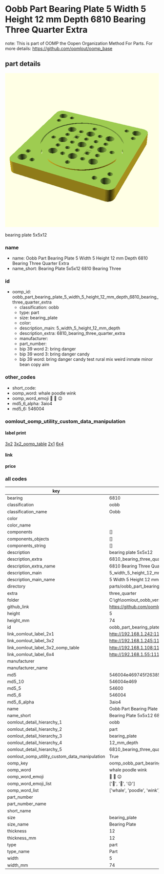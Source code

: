 # Oobb Part Bearing Plate 5 Width 5 Height 12 mm Depth 6810 Bearing Three Quarter Extra  

note: This is part of OOMP the Oopen Organization Method For Parts. For more details: https://github.com/oomlout/oomp_base

##  part details
  

[![](3dpr.png)](3dpr.png)

bearing plate 5x5x12



### name
* name: Oobb Part Bearing Plate 5 Width 5 Height 12 mm Depth 6810 Bearing Three Quarter Extra
* name_short: Bearing Plate 5x5x12 6810 Bearing Three
### id
* oomp_id: oobb_part_bearing_plate_5_width_5_height_12_mm_depth_6810_bearing_three_quarter_extra
  * classification: oobb
  * type: part
  * size: bearing_plate
  * color: 
  * description_main: 5_width_5_height_12_mm_depth
  * description_extra: 6810_bearing_three_quarter_extra
  * manufacturer: 
  * part_number: 
  * bip 39 word 2: bring danger
  * bip 39 word 3: bring danger candy
  * bip 39 word: bring danger candy test rural mix weird inmate minor bean copy aim

### other_codes
* short_code: 
* oomp_word: whale poodle wink
* oomp_word_emoji :whale: :poodle: :wink:
* md5_6_alpha: 3aio4
* md5_6: 546004






### oomlout_oomp_utility_custom_data_manipulation
#### label print
[3x2](http://192.168.1.245:1112/?label=oomp%203aio4)
[3x2_oomp_table](http://192.168.1.108:1112/?label=oomp%203aio4)
[2x1](http://192.168.1.242:1112/?label=oomp%203aio4)
[6x4](http://192.168.1.55:1112/?label=oomp%203aio4)    

#### link

                              

#### price







### all codes 
| key | value |  
| --- | --- |  
| bearing | 6810 |  
| classification | oobb |  
| classification_name | Oobb |  
| color |  |  
| color_name |  |  
| components | [] |  
| components_objects | [] |  
| components_string | [] |  
| description | bearing plate 5x5x12 |  
| description_extra | 6810_bearing_three_quarter_extra |  
| description_extra_name | 6810 Bearing Three Quarter Extra |  
| description_main | 5_width_5_height_12_mm_depth |  
| description_main_name | 5 Width 5 Height 12 mm Depth |  
| directory | parts/oobb_part_bearing_plate_5_width_5_height_12_mm_depth_6810_bearing_three_quarter_extra |  
| extra | three_quarter |  
| folder | C:\gh\oomlout_oobb_version_4_generated_parts\things\oobb_part_bearing_plate_5_width_5_height_12_mm_depth_6810_bearing_three_quarter_extra |  
| github_link | https://github.com/oomlout/oomlout_oomp_part_src/tree/main/parts/oobb_part_bearing_plate_5_width_5_height_12_mm_depth_6810_bearing_three_quarter_extra |  
| height | 5 |  
| height_mm | 74 |  
| id | oobb_part_bearing_plate_5_width_5_height_12_mm_depth_6810_bearing_three_quarter_extra |  
| link_oomlout_label_2x1 | http://192.168.1.242:1112/?label=oomp%203aio4 |  
| link_oomlout_label_3x2 | http://192.168.1.245:1112/?label=oomp%203aio4 |  
| link_oomlout_label_3x2_oomp_table | http://192.168.1.108:1112/?label=oomp%203aio4 |  
| link_oomlout_label_6x4 | http://192.168.1.55:1112/?label=oomp%203aio4 |  
| manufacturer |  |  
| manufacturer_name |  |  
| md5 | 546004e469745f26385ecdf8428dd8e1 |  
| md5_10 | 546004e469 |  
| md5_5 | 54600 |  
| md5_6 | 546004 |  
| md5_6_alpha | 3aio4 |  
| name | Oobb Part Bearing Plate 5 Width 5 Height 12 mm Depth 6810 Bearing Three Quarter Extra |  
| name_short | Bearing Plate 5x5x12 6810 Bearing Three |  
| oomlout_detail_hierarchy_1 | oobb |  
| oomlout_detail_hierarchy_2 | part |  
| oomlout_detail_hierarchy_3 | bearing_plate |  
| oomlout_detail_hierarchy_4 | 12_mm_depth |  
| oomlout_detail_hierarchy_5 | 6810_bearing_three_quarter_extra |  
| oomlout_oomp_utility_custom_data_manipulation | True |  
| oomp_key | oomp_oobb_part_bearing_plate_5_width_5_height_12_mm_depth_6810_bearing_three_quarter_extra |  
| oomp_word | whale poodle wink |  
| oomp_word_emoji | :whale: :poodle: :wink: |  
| oomp_word_emoji_list | [':whale:', ':poodle:', ':wink:'] |  
| oomp_word_list | ['whale', 'poodle', 'wink'] |  
| part_number |  |  
| part_number_name |  |  
| short_name |  |  
| size | bearing_plate |  
| size_name | Bearing Plate |  
| thickness | 12 |  
| thickness_mm | 12 |  
| type | part |  
| type_name | Part |  
| width | 5 |  
| width_mm | 74 |  
